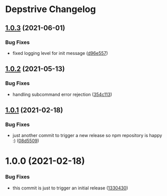 # Depstrive Changelog

## [1.0.3](https://github.com/schibsted/depstrive/compare/v1.0.2...v1.0.3) (2021-06-01)


### Bug Fixes

* fixed logging level for init message ([d96e557](https://github.com/schibsted/depstrive/commit/d96e55754595d2ad3078da9148c3de518a59f47f))

## [1.0.2](https://github.com/schibsted/depstrive/compare/v1.0.1...v1.0.2) (2021-05-13)


### Bug Fixes

* handling subcommand error rejection ([354c113](https://github.com/schibsted/depstrive/commit/354c1134ab53bc21a6be501277b45d548aa20a86))

## [1.0.1](https://github.com/schibsted/depstrive/compare/v1.0.0...v1.0.1) (2021-02-18)


### Bug Fixes

* just another commit to trigger a new release so npm repository is happy :) ([08d5509](https://github.com/schibsted/depstrive/commit/08d55090b66584e6a8e4b6db3f0afa916378e9c3))

# 1.0.0 (2021-02-18)


### Bug Fixes

* this commit is just to trigger an initial release ([1330430](https://github.com/schibsted/depstrive/commit/1330430c09a8f1f666f71105c41ae2f0845b3031))
